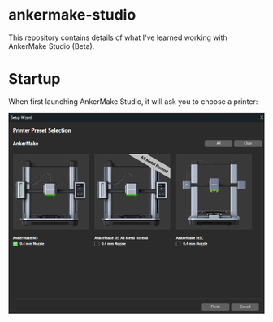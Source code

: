 # ankermake-studio

This repository contains details of what I've learned working with AnkerMake Studio (Beta).

# Startup

When first launching AnkerMake Studio, it will ask you to choose a printer:

![printer-choice](img/printer-choice.png)

